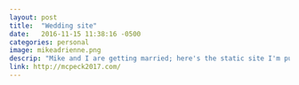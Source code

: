 ```yaml
---
layout: post
title:  "Wedding site"
date:   2016-11-15 11:38:16 -0500
categories: personal
image: mikeadrienne.png
descrip: "Mike and I are getting married; here's the static site I'm putting together for our guests."
link: http://mcpeck2017.com/
---
```

